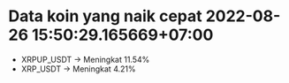 # Data koin yang naik cepat 2022-08-26 15:50:29.165669+07:00

* XRPUP_USDT -> Meningkat 11.54%
* XRP_USDT -> Meningkat 4.21%
